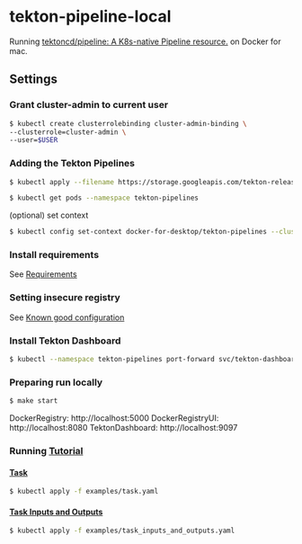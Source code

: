 # tekton-pipeline-local
Running [tektoncd/pipeline: A K8s\-native Pipeline resource\.](https://github.com/tektoncd/pipeline) on Docker for mac.

## Settings
### Grant cluster-admin to current user
```bash
$ kubectl create clusterrolebinding cluster-admin-binding \
--clusterrole=cluster-admin \
--user=$USER
```

### Adding the Tekton Pipelines
```bash
$ kubectl apply --filename https://storage.googleapis.com/tekton-releases/latest/release.yaml
```

```bash
$ kubectl get pods --namespace tekton-pipelines
```

(optional) set context
```bash
$ kubectl config set-context docker-for-desktop/tekton-pipelines --cluster=docker-for-desktop-cluster --user=docker-for-desktop --namespace=tekton-pipelines
```

### Install requirements
See [Requirements](https://github.com/tektoncd/pipeline/blob/master/DEVELOPMENT.md#requirements)

### Setting insecure registry
See [Known good configuration](https://github.com/tektoncd/pipeline/blob/master/docs/tutorial.md)

### Install Tekton Dashboard
```bash
$ kubectl --namespace tekton-pipelines port-forward svc/tekton-dashboard 9097:9097
```

### Preparing run locally
```bash
$ make start
```

DockerRegistry: http://localhost:5000
DockerRegistryUI: http://localhost:8080
TektonDashboard: http://localhost:9097

### Running [Tutorial](https://github.com/tektoncd/pipeline/blob/master/docs/tutorial.md)
#### [Task](https://github.com/tektoncd/pipeline/blob/master/docs/tutorial.md#task)
```bash
$ kubectl apply -f examples/task.yaml
```

#### [Task Inputs and Outputs](https://github.com/tektoncd/pipeline/blob/master/docs/tutorial.md#task-inputs-and-outputs)
```bash
$ kubectl apply -f examples/task_inputs_and_outputs.yaml
```


